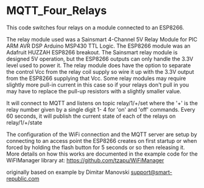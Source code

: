 # MQTT_Four_Relays
This code switches four relays on a module connected to an ESP8266.

The relay module used was a Sainsmart 4-Channel 5V Relay Module for
PIC ARM AVR DSP Arduino MSP430 TTL Logic. The ESP8266 module was an 
Adafruit HUZZAH ESP8266 breakout. The Sainsmart relay module is designed
5V operation, but the ESP8266 outputs can only handle the 3.3V level
used to power it. The relay module does have the option to separate the
control Vcc from the relay coil supply so wire it up with the 3.3V
output from the ESP8266 supplying that Vcc. Some relay modules may
require slightly more pull-in current in this case so if your relays
don't pull in you may have to replace the pull-up resistors with a
slightly smaller value.
 
It will connect to MQTT and listens on topic relay/1/+/set where
the '+' is the relay number given by a single digit 1- 4 for 'on'
and 'off' commands. Every 60 seconds, it will publish the current
state of each of the relays on relay/1/+/state

The configuration of the WiFi connection and the MQTT server are
setup by connecting to an access point the ESP8266 creates on first
startup or when forced by holding the flash button for 5 seconds or so then releasing it.
More details on how this works are
documented in the example code for the WiFIManager library at:
https://github.com/tzapu/WiFiManager

originally based on example by
Dimitar Manovski
support@smart-republic.com
